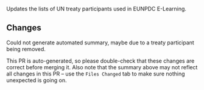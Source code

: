 
Updates the lists of UN treaty participants used in EUNPDC E-Learning.

## Changes

Could not generate automated summary, maybe due to a treaty participant being removed.

This PR is auto-generated, so please double-check that these changes are correct before merging it. Also note that the summary above may not reflect all changes in this PR – use the `Files Changed` tab to make sure nothing unexpected is going on.